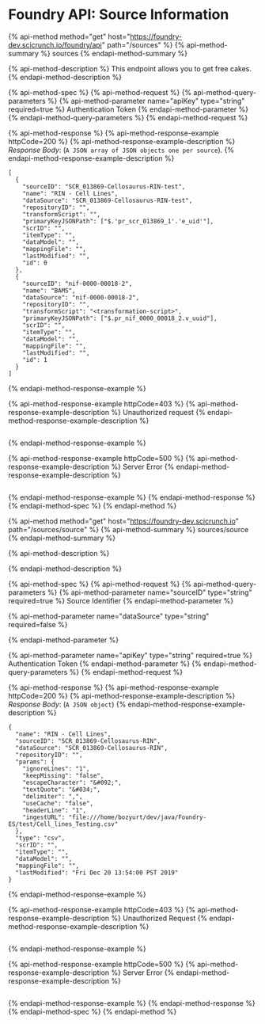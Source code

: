 # Foundry API: Source Information

{% api-method method="get" host="https://foundry-dev.scicrunch.io/foundry/api" path="/sources" %}
{% api-method-summary %}
sources
{% endapi-method-summary %}

{% api-method-description %}
This endpoint allows you to get free cakes.
{% endapi-method-description %}

{% api-method-spec %}
{% api-method-request %}
{% api-method-query-parameters %}
{% api-method-parameter name="apiKey" type="string" required=true %}
Authentication Token
{% endapi-method-parameter %}
{% endapi-method-query-parameters %}
{% endapi-method-request %}

{% api-method-response %}
{% api-method-response-example httpCode=200 %}
{% api-method-response-example-description %}
_Response Body_: \(`A JSON array of JSON objects one per source`\).
{% endapi-method-response-example-description %}

```
[
  {
    "sourceID": "SCR_013869-Cellosaurus-RIN-test",
    "name": "RIN - Cell Lines",
    "dataSource": "SCR_013869-Cellosaurus-RIN-test",
    "repositoryID": "",
    "transformScript": "",
    "primaryKeyJSONPath": ["$.'pr_scr_013869_1'.'e_uid'"],
    "scrID": "",
    "itemType": "",
    "dataModel": "",
    "mappingFile": "",
    "lastModified": "",
    "id": 0
  },
  {
    "sourceID": "nif-0000-00018-2",
    "name": "BAMS",
    "dataSource": "nif-0000-00018-2",
    "repositoryID": "",
    "transformScript": "<transformation-script>",
    "primaryKeyJSONPath": ["$.pr_nif_0000_00018_2.v_uuid"],
    "scrID": "",
    "itemType": "",
    "dataModel": "",
    "mappingFile": "",
    "lastModified": "",
    "id": 1
  }
]
```
{% endapi-method-response-example %}

{% api-method-response-example httpCode=403 %}
{% api-method-response-example-description %}
Unauthorized request
{% endapi-method-response-example-description %}

```

```
{% endapi-method-response-example %}

{% api-method-response-example httpCode=500 %}
{% api-method-response-example-description %}
Server Error
{% endapi-method-response-example-description %}

```

```
{% endapi-method-response-example %}
{% endapi-method-response %}
{% endapi-method-spec %}
{% endapi-method %}

{% api-method method="get" host="https://foundry-dev.scicrunch.io" path="/sources/source" %}
{% api-method-summary %}
sources/source
{% endapi-method-summary %}

{% api-method-description %}

{% endapi-method-description %}

{% api-method-spec %}
{% api-method-request %}
{% api-method-query-parameters %}
{% api-method-parameter name="sourceID" type="string" required=true %}
Source Identifier
{% endapi-method-parameter %}

{% api-method-parameter name="dataSource" type="string" required=false %}

{% endapi-method-parameter %}

{% api-method-parameter name="apiKey" type="string" required=true %}
Authentication Token
{% endapi-method-parameter %}
{% endapi-method-query-parameters %}
{% endapi-method-request %}

{% api-method-response %}
{% api-method-response-example httpCode=200 %}
{% api-method-response-example-description %}
_Response Body_: \(`A JSON object`\)
{% endapi-method-response-example-description %}

```
{
  "name": "RIN - Cell Lines",
  "sourceID": "SCR_013869-Cellosaurus-RIN",
  "dataSource": "SCR_013869-Cellosaurus-RIN",
  "repositoryID": "",
  "params": {
    "ignoreLines": "1",
    "keepMissing": "false",
    "escapeCharacter": "&#092;",
    "textQuote": "&#034;",
    "delimiter": ",",
    "useCache": "false",
    "headerLine": "1",
    "ingestURL": "file:///home/bozyurt/dev/java/Foundry-ES/test/Cell_lines_Testing.csv"
  },
  "type": "csv",
  "scrID": "",
  "itemType": "",
  "dataModel": "",
  "mappingFile": "",
  "lastModified": "Fri Dec 20 13:54:00 PST 2019"
}
```
{% endapi-method-response-example %}

{% api-method-response-example httpCode=403 %}
{% api-method-response-example-description %}
Unauthorized Request
{% endapi-method-response-example-description %}

```

```
{% endapi-method-response-example %}

{% api-method-response-example httpCode=500 %}
{% api-method-response-example-description %}
Server Error
{% endapi-method-response-example-description %}

```

```
{% endapi-method-response-example %}
{% endapi-method-response %}
{% endapi-method-spec %}
{% endapi-method %}

